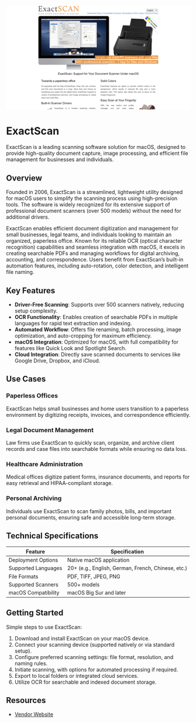 ![ExactScan  ](assets\exactscan.png)

# ExactScan  
  
ExactScan is a leading scanning software solution for macOS, designed to provide high-quality document capture, image processing, and efficient file management for businesses and individuals.  

## Overview  
Founded in 2006, ExactScan is a streamlined, lightweight utility designed for macOS users to simplify the scanning process using high-precision tools. The software is widely recognized for its extensive support of professional document scanners (over 500 models) without the need for additional drivers. 

ExactScan enables efficient document digitization and management for small businesses, legal teams, and individuals looking to maintain an organized, paperless office. Known for its reliable OCR (optical character recognition) capabilities and seamless integration with macOS, it excels in creating searchable PDFs and managing workflows for digital archiving, accounting, and correspondence. Users benefit from ExactScan’s built-in automation features, including auto-rotation, color detection, and intelligent file naming.  

## Key Features  
- **Driver-Free Scanning**: Supports over 500 scanners natively, reducing setup complexity.  
- **OCR Functionality**: Enables creation of searchable PDFs in multiple languages for rapid text extraction and indexing.  
- **Automated Workflow**: Offers file renaming, batch processing, image optimization, and auto-cropping for maximum efficiency.  
- **macOS Integration**: Optimized for macOS, with full compatibility for features like Quick Look and Spotlight Search.  
- **Cloud Integration**: Directly save scanned documents to services like Google Drive, Dropbox, and iCloud.  

## Use Cases  
### Paperless Offices  
ExactScan helps small businesses and home users transition to a paperless environment by digitizing receipts, invoices, and correspondence efficiently.  

### Legal Document Management  
Law firms use ExactScan to quickly scan, organize, and archive client records and case files into searchable formats while ensuring no data loss.  

### Healthcare Administration  
Medical offices digitize patient forms, insurance documents, and reports for easy retrieval and HIPAA-compliant storage.  

### Personal Archiving  
Individuals use ExactScan to scan family photos, bills, and important personal documents, ensuring safe and accessible long-term storage.  

## Technical Specifications  

| Feature              | Specification                         |  
|----------------------|---------------------------------------|  
| Deployment Options   | Native macOS application              |  
| Supported Languages  | 20+ (e.g., English, German, French, Chinese, etc.) |  
| File Formats         | PDF, TIFF, JPEG, PNG                 |  
| Supported Scanners   | 500+ models                          |  
| macOS Compatibility  | macOS Big Sur and later              |  

## Getting Started  
Simple steps to use ExactScan:  
1. Download and install ExactScan on your macOS device.  
2. Connect your scanning device (supported natively or via standard setup).  
3. Configure preferred scanning settings: file format, resolution, and naming rules.  
4. Initiate scanning, with options for automated processing if required.  
5. Export to local folders or integrated cloud services.  
6. Utilize OCR for searchable and indexed document storage.  

## Resources  
- [Vendor Website](https://exactscan.com/)  
